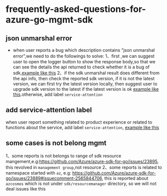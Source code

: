 # frequently-asked-questions-for-azure-go-mgmt-sdk


## json unmarshal error
* when user reports a bug which description contains "json unmarshal error",we need to do the followings to solve:
	1、first ,we can  suggest user to open the logger button to show the response body,so that we can see the details the api returned to check whether it is a bug of sdk,[example like this](https://github.com/Azure/azure-sdk-for-go/issues/23578#event-15727039059)
    2、if the sdk unmarshal result does different from the api info, then check the reported sdk version, if it is not the latest version, we can first try the latest version locally, then suggest user to upgrade sdk version to the latest if the latest version is ok [example like this](https://github.com/Azure/azure-sdk-for-go/issues/23883#event-15755949673).otherwise, add label `service-attention`


## add service-attention label
when user report something related to product experience or related to functions about the service, add label  `service-attention`, [example like this](https://github.com/Azure/azure-sdk-for-go/issues/23867)


## some cases is not belong mgmt
 1、some reports is not belongs to range of sdk resource mangement,e.g:https://github.com/Azure/azure-sdk-for-go/issues/23895, this revolved in `management group`,not resource
 2、some reports is related to namespace started with `az`, e.g: https://github.com/Azure/azure-sdk-for-go/issues/23889#issuecomment-2565844706, this is reported about `azcosmos` which is not under `sdk/resourcemanager` directory, so we will not deal issues like this

